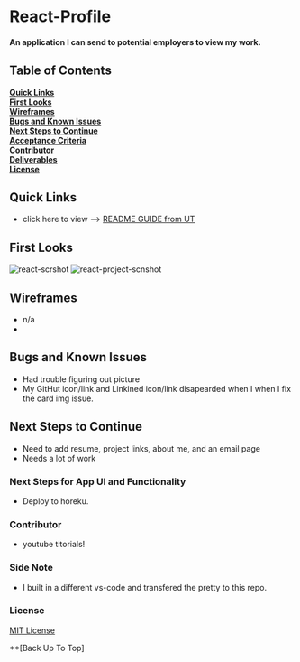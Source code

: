 
# React-Profile
#### An application I can send to potential employers to view my work.

## Table of Contents

**[Quick Links](#Quick-Links)**<br>
**[First Looks](#First-Looks)**<br>
**[Wireframes](#Wireframes)**<br>
**[Bugs and Known Issues](#Bugs-and-Known-Issues)**<br>
**[Next Steps to Continue](#Next-Steps-to-Continue)**<br>
**[Acceptance Criteria](#Acceptance-Criteria)**<br>
**[Contributor](#Contributor)**<br>
**[Deliverables](#Deliverables)**<br>
**[License](#License)**<br>

## Quick Links


- click here to view --> [README GUIDE from UT](https://github.com/the-Coding-Boot-Camp-at-UT/UTA-VIRT-FSF-FT-06-2021-U-LOL/blob/master/01-HTML-Git-CSS/02-Homework/Homework-Guide/README.md)


## First Looks

![react-scrshot](https://user-images.githubusercontent.com/85364399/152251547-02f2105e-64a6-4af9-b87f-da2b04e2b27a.png)
![react-project-scnshot](https://user-images.githubusercontent.com/85364399/152251544-659239b1-a63d-4a6f-9b1c-53a5f4495c19.png)


## Wireframes

- n/a
- 

## Bugs and Known Issues

- Had trouble figuring out picture
- My GitHut icon/link and Linkined icon/link disapearded when I when I fix the card img issue.

## Next Steps to Continue

- Need to add resume, project links, about me, and an email page
- Needs a lot of work

### Next Steps for App UI and Functionality

- Deploy to horeku.

### Contributor

- youtube titorials!

### Side Note

- I built in a different vs-code and transfered the pretty to this repo.


### License

[MIT License](https://opensource.org/licenses/MIT)


**[Back Up To Top]
